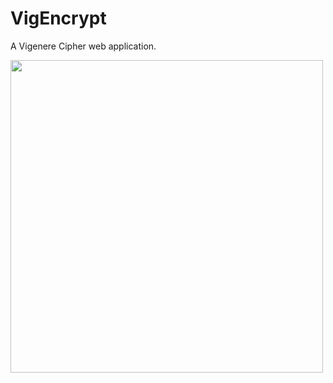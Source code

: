 # VigEncrypt

A Vigenere Cipher web application.

<img src="https://upload.wikimedia.org/wikipedia/commons/9/9a/Vigen%C3%A8re_square_shading.svg" width="500px"/>
